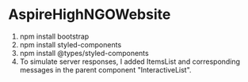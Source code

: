 # AspireHighNGOWebsite

1. npm install bootstrap
2. npm install styled-components
3. npm install @types/styled-components
4. To simulate server responses, I added ItemsList and corresponding messages in the parent component "InteractiveList".
